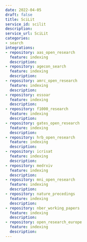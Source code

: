 ```yaml
---
date: 2022-04-05
draft: false
title: SciLit
service_id: scilit
description:
service_url: SciLit
categories:
- search
integrations:
- repository: aas_open_research
  feature: indexing
  description:
- repository: agecon_search
  feature: indexing
  description:
- repository: amrc_open_research
  feature: indexing
  description:
- repository: essoar
  feature: indexing
  description:
- repository: f1000_research
  feature: indexing
  description:
- repository: gates_open_research
  feature: indexing
  description:
- repository: hrb_open_research
  feature: indexing
  description:
- repository: icrisat
  feature: indexing
  description:
- repository: medrxiv
  feature: indexing
  description:
- repository: mni_open_research
  feature: indexing
  description:
- repository: nature_precedings
  feature: indexing
  description:
- repository: nber_working_papers
  feature: indexing
  description:
- repository: open_research_europe
  feature: indexing
  description:
---
```



